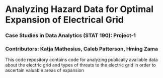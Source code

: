 # Analyzing Hazard Data for Optimal Expansion of Electrical Grid
### Case Studies in Data Analytics (STAT 190): Project-1
### Contributors: Katja Mathesius, Caleb Patterson, Hming Zama
This code repository contains code for analyzing publically available data about the electric grid and types of threats to the electric grid in order to ascertain valuable areas of expansion
